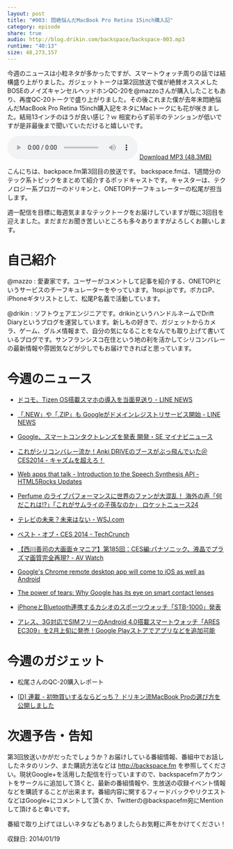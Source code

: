 ```yaml
---
layout: post
title: "#003: 悶絶悩んだMacBook Pro Retina 15inch購入記"
category: episode
share: true
audio: http://blog.drikin.com/backspace/backspace-003.mp3
runtime: "40:13"
size: 48,273,157
---
```

今週のニュースは小粒ネタが多かったですが、スマートウォッチ周りの話では結構盛り上がりました。ガジェットトークは第2回放送で僕が絶賛オススメしたBOSEのノイズキャンセルヘッドホンQC-20を@mazzoさんが購入したこともあり、再度QC-20トークで盛り上がりました。その後これまた僕が去年末悶絶悩んだMacBook Pro Retina 15inch購入記をネタにMacトークにも花が咲きました。結局13インチのほうが良い感じ？ｗ 相変わらず前半のテンションが低いですが是非最後まで聞いていただけると嬉しいです。

<audio src="http://blog.drikin.com/backspace/backspace-003.mp3" controls preload></audio>
[Download MP3 (48.3MB)](http://blog.drikin.com/backspace/backspace-003.mp3)

こんにちは、backpace.fm第3回目の放送です。
backspace.fmは、1週間分のテック系トピックをまとめて紹介するポッドキャストです。キャスターは、テクノロジー系ブロガーのドリキンと、ONETOPIチーフキュレーターの松尾が担当します。

週一配信を目標に毎週気ままなテックトークをお届けしていますが既に3回目を迎えました。まだまだお聞き苦しいところも多々ありますがよろしくお願いします。

# 自己紹介

@mazzo : 愛妻家です。ユーザーがコメントして記事を紹介する、ONETOPIというサービスのチーフキュレーターをやっています。1topi.jpです。ボカロP、iPhoneギタリストとして、松尾P名義で活動しています。

@drikin : ソフトウェアエンジニアです。drikinというハンドルネームでDrift Diaryというブログを運営しています。新しもの好きで、ガジェットからカメラ、ゲーム、グルメ情報まで、自分の気になることをなんでも取り上げて書いているブログです。サンフランシスコ在住という地の利を活かしてシリコンバレーの最新情報や雰囲気などが少しでもお届けできればと思っています。

# 今週のニュース

- [ドコモ、Tizen OS搭載スマホの導入を当面見送り - LINE NEWS](http://news.line.me/issue/digital/3e79e5f863c4)

- [「.NEW」や「.ZIP」も Googleがドメインレジストリサービス開始 - LINE NEWS](http://news.line.me/issue/digital/b29532312c81)

- [Google、スマートコンタクトレンズを発表  開発・SE  マイナビニュース](http://s.news.mynavi.jp/news/2014/01/17/164/)

- [これがシリコンバレー流か！Anki DRIVEのブースがぶっ飛んでいた＠CES2014 - キャズムを超えろ！](http://d.hatena.ne.jp/wa-ren/touch/20140115/p1)

- [Web apps that talk - Introduction to the Speech Synthesis API - HTML5Rocks Updates](http://updates.html5rocks.com/2014/01/Web-apps-that-talk---Introduction-to-the-Speech-Synthesis-API)

- [Perfume のライブパフォーマンスに世界のファンが大混乱！ 海外の声「何だこれは!?」「これがサムライの子孫なのか」  ロケットニュース24](http://rocketnews24.com/2014/01/14/404005/)

- [テレビの未来？未来はない - WSJ.com](http://jp.wsj.com/article/SB10001424052702304893004579311561745193106.html?dsk=y)

- [ベスト・オブ・CES 2014 - TechCrunch](http://m.jp.techcrunch.com/2014/01/13/20140112the-best-of-ces-2014/)

- [【西川善司の大画面☆マニア】第185回：CES編:パナソニック、液晶でプラズマ画質完全再現? - AV Watch](http://av.watch.impress.co.jp/docs/series/dg/20140109_630244.html)

- [Google's Chrome remote desktop app will come to iOS as well as Android](http://www.engadget.com/2014/01/17/googles-chromoting-app-coming%20to-ios-as-well-as-android/)

- [The power of tears: Why Google has its eye on smart contact lenses](http://www.engadget.com/2014/01/17/google-health-smart-contact-lenses-diabetes/?ncid=rss_truncated)

- [iPhoneとBluetooth連携するカシオのスポーツウォッチ「STB-1000」発表](http://www.gizmodo.jp/2014/01/iphonebluetoothstb-1000.html)

- [アレス、3G対応でSIMフリーのAndroid 4.0搭載スマートウォッチ「ARES EC309」を2月上旬に発売！Google Playストアでアプリなどを追加可能](http://s-max.jp/archives/1602690.html#more)

# 今週のガジェット

- 松尾さんのQC-20購入レポート

- [[D] 連載 - 初物買いするならどっち？ ドリキン流MacBook Proの選び方を公開しました](http://blog.drikin.com/2014/01/---macbook-pro.html)


# 次週予告・告知

第3回放送いかがだったでしょうか？お届けしている番組情報、番組中でお話ししたネタのリンク、また購読方法などは http://backspace.fm を参照してください。現状Google+を活用した配信を行っていますので、backspacefmアカウントをサークルに追加して頂くと、最新の番組情報や、生放送の収録イベント情報などを購読することが出来ます。番組内容に関するフィードバックやリクエストなどはGoogle+にコメントして頂くか、Twitterの@backspacefm宛にMentionして頂けると幸いです。

番組で取り上げてほしいネタなどもありましたらお気軽に声をかけてください！

収録日: 2014/01/19

